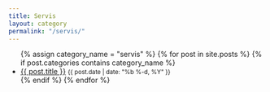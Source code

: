 ```yaml
---
title: Servis
layout: category
permalink: "/servis/"
---
```


<ul>
{% assign category_name = "servis" %}
{% for post in site.posts %}
  {% if post.categories contains category_name %}
    <li>
      <a href="{{ post.url | relative_url }}">{{ post.title }}</a>
      <small>{{ post.date | date: "%b %-d, %Y" }}</small>
    </li>
  {% endif %}
{% endfor %}
</ul>
